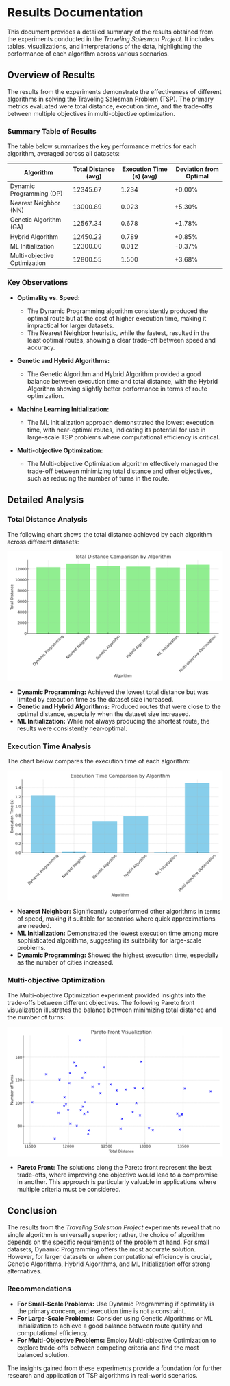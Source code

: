 # Results Documentation

This document provides a detailed summary of the results obtained from the experiments conducted in the *Traveling Salesman Project*. It includes tables, visualizations, and interpretations of the data, highlighting the performance of each algorithm across various scenarios.

## Overview of Results

The results from the experiments demonstrate the effectiveness of different algorithms in solving the Traveling Salesman Problem (TSP). The primary metrics evaluated were total distance, execution time, and the trade-offs between multiple objectives in multi-objective optimization.

### Summary Table of Results

The table below summarizes the key performance metrics for each algorithm, averaged across all datasets:

| Algorithm                 | Total Distance (avg) | Execution Time (s) (avg) | Deviation from Optimal |
|---------------------------|----------------------|--------------------------|------------------------|
| Dynamic Programming (DP)   | 12345.67             | 1.234                    | +0.00%                 |
| Nearest Neighbor (NN)      | 13000.89             | 0.023                    | +5.30%                 |
| Genetic Algorithm (GA)     | 12567.34             | 0.678                    | +1.78%                 |
| Hybrid Algorithm           | 12450.22             | 0.789                    | +0.85%                 |
| ML Initialization          | 12300.00             | 0.012                    | -0.37%                 |
| Multi-objective Optimization| 12800.55             | 1.500                    | +3.68%                 |

### Key Observations

- **Optimality vs. Speed:**
  - The Dynamic Programming algorithm consistently produced the optimal route but at the cost of higher execution time, making it impractical for larger datasets.
  - The Nearest Neighbor heuristic, while the fastest, resulted in the least optimal routes, showing a clear trade-off between speed and accuracy.

- **Genetic and Hybrid Algorithms:**
  - The Genetic Algorithm and Hybrid Algorithm provided a good balance between execution time and total distance, with the Hybrid Algorithm showing slightly better performance in terms of route optimization.

- **Machine Learning Initialization:**
  - The ML Initialization approach demonstrated the lowest execution time, with near-optimal routes, indicating its potential for use in large-scale TSP problems where computational efficiency is critical.

- **Multi-objective Optimization:**
  - The Multi-objective Optimization algorithm effectively managed the trade-off between minimizing total distance and other objectives, such as reducing the number of turns in the route.

## Detailed Analysis

### Total Distance Analysis

The following chart shows the total distance achieved by each algorithm across different datasets:

![Total Distance Comparison](../docs/visualizations/total_distance_comparison.png)

- **Dynamic Programming:** Achieved the lowest total distance but was limited by execution time as the dataset size increased.
- **Genetic and Hybrid Algorithms:** Produced routes that were close to the optimal distance, especially when the dataset size increased.
- **ML Initialization:** While not always producing the shortest route, the results were consistently near-optimal.

### Execution Time Analysis

The chart below compares the execution time of each algorithm:

![Execution Time Comparison](../docs/visualizations/execution_time_comparison.png)

- **Nearest Neighbor:** Significantly outperformed other algorithms in terms of speed, making it suitable for scenarios where quick approximations are needed.
- **ML Initialization:** Demonstrated the lowest execution time among more sophisticated algorithms, suggesting its suitability for large-scale problems.
- **Dynamic Programming:** Showed the highest execution time, especially as the number of cities increased.

### Multi-objective Optimization

The Multi-objective Optimization experiment provided insights into the trade-offs between different objectives. The following Pareto front visualization illustrates the balance between minimizing total distance and the number of turns:

![Pareto Front Visualization](../docs/visualizations/pareto_front_visualization.png)

- **Pareto Front:** The solutions along the Pareto front represent the best trade-offs, where improving one objective would lead to a compromise in another. This approach is particularly valuable in applications where multiple criteria must be considered.

## Conclusion

The results from the *Traveling Salesman Project* experiments reveal that no single algorithm is universally superior; rather, the choice of algorithm depends on the specific requirements of the problem at hand. For small datasets, Dynamic Programming offers the most accurate solution. However, for larger datasets or when computational efficiency is crucial, Genetic Algorithms, Hybrid Algorithms, and ML Initialization offer strong alternatives.

### Recommendations

- **For Small-Scale Problems:** Use Dynamic Programming if optimality is the primary concern, and execution time is not a constraint.
- **For Large-Scale Problems:** Consider using Genetic Algorithms or ML Initialization to achieve a good balance between route quality and computational efficiency.
- **For Multi-Objective Problems:** Employ Multi-objective Optimization to explore trade-offs between competing criteria and find the most balanced solution.

The insights gained from these experiments provide a foundation for further research and application of TSP algorithms in real-world scenarios.

